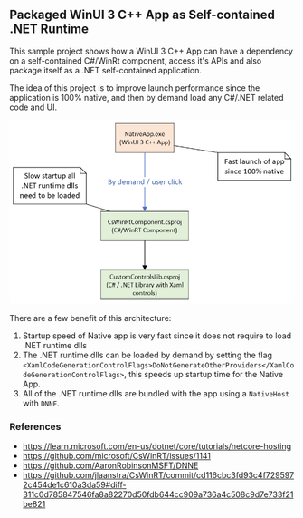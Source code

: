 ## Packaged WinUI 3 C++ App as Self-contained .NET Runtime

This sample project shows how a WinUI 3 C++ App can have a dependency on a self-contained C#/WinRt component, access it's APIs and also package itself as a .NET self-contained application.

The idea of this project is to improve launch performance since the application is 100% native, and then by demand load any C#/.NET related code and UI.

![App Diagram](./doc/app_diagram.png)

There are a few benefit of this architecture:
1. Startup speed of Native app is very fast since it does not require to load .NET runtime dlls
2. The .NET runtime dlls can be loaded by demand by setting the flag `<XamlCodeGenerationControlFlags>DoNotGenerateOtherProviders</XamlCodeGenerationControlFlags>`, this speeds up startup time for the Native App.
3. All of the .NET runtime dlls are bundled with the app using a `NativeHost` with `DNNE`.

### References

 - https://learn.microsoft.com/en-us/dotnet/core/tutorials/netcore-hosting
 - https://github.com/microsoft/CsWinRT/issues/1141
  - https://github.com/AaronRobinsonMSFT/DNNE
  - https://github.com/jlaanstra/CsWinRT/commit/cd116cbc3fd93c4f7295972c454de1c610a3da59#diff-311c0d785847546fa8a82270d50fdb644cc909a736a4c508c9d7e733f21be821
